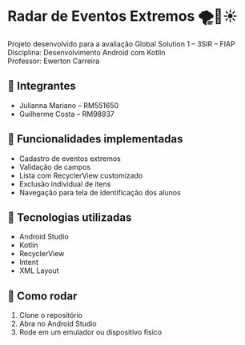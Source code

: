 # Radar de Eventos Extremos 🌪️🌊☀️

Projeto desenvolvido para a avaliação Global Solution 1 – 3SIR – FIAP  
Disciplina: Desenvolvimento Android com Kotlin  
Professor: Ewerton Carreira  

## 👥 Integrantes
- Julianna Mariano – RM551650  
- Guilherme Costa – RM98937

## 📱 Funcionalidades implementadas
- Cadastro de eventos extremos
- Validação de campos
- Lista com RecyclerView customizado
- Exclusão individual de itens
- Navegação para tela de identificação dos alunos


## 🔧 Tecnologias utilizadas
- Android Studio
- Kotlin
- RecyclerView
- Intent
- XML Layout

## 🚀 Como rodar
1. Clone o repositório
2. Abra no Android Studio
3. Rode em um emulador ou dispositivo físico

